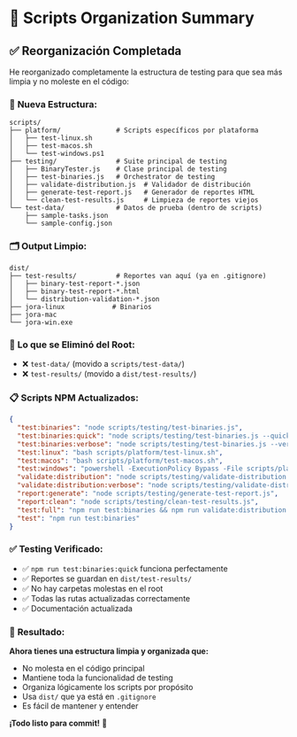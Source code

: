 # 🎯 Scripts Organization Summary

## ✅ **Reorganización Completada**

He reorganizado completamente la estructura de testing para que sea más limpia y no moleste en el código:

### 📁 **Nueva Estructura:**

```
scripts/
├── platform/              # Scripts específicos por plataforma
│   ├── test-linux.sh
│   ├── test-macos.sh
│   └── test-windows.ps1
├── testing/               # Suite principal de testing
│   ├── BinaryTester.js    # Clase principal de testing
│   ├── test-binaries.js   # Orchestrator de testing
│   ├── validate-distribution.js  # Validador de distribución
│   ├── generate-test-report.js   # Generador de reportes HTML
│   └── clean-test-results.js     # Limpieza de reportes viejos
└── test-data/             # Datos de prueba (dentro de scripts)
    ├── sample-tasks.json
    └── sample-config.json
```

### 🗂️ **Output Limpio:**

```
dist/
├── test-results/          # Reportes van aquí (ya en .gitignore)
│   ├── binary-test-report-*.json
│   ├── binary-test-report-*.html
│   └── distribution-validation-*.json
├── jora-linux            # Binarios
├── jora-mac
└── jora-win.exe
```

### 🧹 **Lo que se Eliminó del Root:**

- ❌ `test-data/` (movido a `scripts/test-data/`)
- ❌ `test-results/` (movido a `dist/test-results/`)

### 📋 **Scripts NPM Actualizados:**

```json
{
  "test:binaries": "node scripts/testing/test-binaries.js",
  "test:binaries:quick": "node scripts/testing/test-binaries.js --quick", 
  "test:binaries:verbose": "node scripts/testing/test-binaries.js --verbose",
  "test:linux": "bash scripts/platform/test-linux.sh",
  "test:macos": "bash scripts/platform/test-macos.sh",
  "test:windows": "powershell -ExecutionPolicy Bypass -File scripts/platform/test-windows.ps1",
  "validate:distribution": "node scripts/testing/validate-distribution.js",
  "validate:distribution:verbose": "node scripts/testing/validate-distribution.js --verbose",
  "report:generate": "node scripts/testing/generate-test-report.js",
  "report:clean": "node scripts/testing/clean-test-results.js",
  "test:full": "npm run test:binaries && npm run validate:distribution && npm run report:generate",
  "test": "npm run test:binaries"
}
```

### ✅ **Testing Verificado:**

- ✅ `npm run test:binaries:quick` funciona perfectamente
- ✅ Reportes se guardan en `dist/test-results/`
- ✅ No hay carpetas molestas en el root
- ✅ Todas las rutas actualizadas correctamente
- ✅ Documentación actualizada

### 🎉 **Resultado:**

**Ahora tienes una estructura limpia y organizada que:**
- No molesta en el código principal
- Mantiene toda la funcionalidad de testing
- Organiza lógicamente los scripts por propósito
- Usa `dist/` que ya está en `.gitignore`
- Es fácil de mantener y entender

**¡Todo listo para commit!** 🚀
